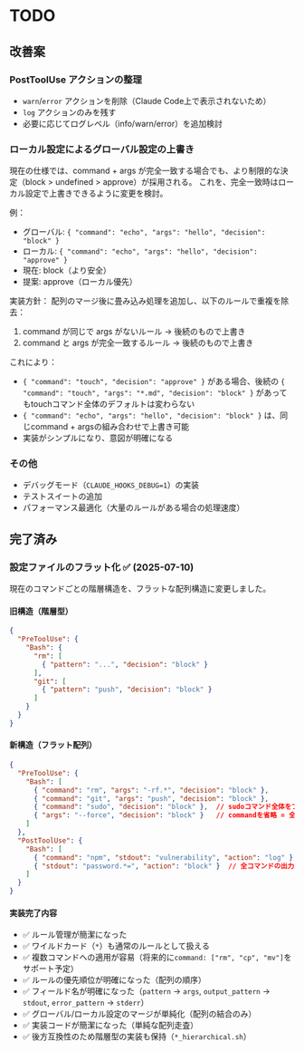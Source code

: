 # TODO

## 改善案

### PostToolUse アクションの整理

- `warn`/`error` アクションを削除（Claude Code上で表示されないため）
- `log` アクションのみを残す
- 必要に応じてログレベル（info/warn/error）を追加検討

### ローカル設定によるグローバル設定の上書き

現在の仕様では、command + args が完全一致する場合でも、より制限的な決定（block > undefined > approve）が採用される。
これを、完全一致時はローカル設定で上書きできるように変更を検討。

例：
- グローバル: `{ "command": "echo", "args": "hello", "decision": "block" }`  
- ローカル: `{ "command": "echo", "args": "hello", "decision": "approve" }`
- 現在: block（より安全）
- 提案: approve（ローカル優先）

実装方針：
配列のマージ後に畳み込み処理を追加し、以下のルールで重複を除去：
1. command が同じで args がないルール → 後続のもので上書き
2. command と args が完全一致するルール → 後続のもので上書き

これにより：
- `{ "command": "touch", "decision": "approve" }` がある場合、後続の `{ "command": "touch", "args": "*.md", "decision": "block" }` があってもtouchコマンド全体のデフォルトは変わらない
- `{ "command": "echo", "args": "hello", "decision": "block" }` は、同じcommand + argsの組み合わせで上書き可能
- 実装がシンプルになり、意図が明確になる

### その他

- デバッグモード（`CLAUDE_HOOKS_DEBUG=1`）の実装
- テストスイートの追加
- パフォーマンス最適化（大量のルールがある場合の処理速度）

## 完了済み

### 設定ファイルのフラット化 ✅ (2025-07-10)

現在のコマンドごとの階層構造を、フラットな配列構造に変更しました。

#### 旧構造（階層型）
```json
{
  "PreToolUse": {
    "Bash": {
      "rm": [
        { "pattern": "...", "decision": "block" }
      ],
      "git": [
        { "pattern": "push", "decision": "block" }
      ]
    }
  }
}
```

#### 新構造（フラット配列）
```json
{
  "PreToolUse": {
    "Bash": [
      { "command": "rm", "args": "-rf.*", "decision": "block" },
      { "command": "git", "args": "push", "decision": "block" },
      { "command": "sudo", "decision": "block" },  // sudoコマンド全体をブロック
      { "args": "--force", "decision": "block" }   // commandを省略 = 全コマンドの--forceオプションをブロック
    ]
  },
  "PostToolUse": {
    "Bash": [
      { "command": "npm", "stdout": "vulnerability", "action": "log" },
      { "stdout": "password.*=", "action": "block" }  // 全コマンドの出力を監視
    ]
  }
}
```

#### 実装完了内容

- ✅ ルール管理が簡潔になった
- ✅ ワイルドカード（`*`）も通常のルールとして扱える
- ✅ 複数コマンドへの適用が容易（将来的に`command: ["rm", "cp", "mv"]`をサポート予定）
- ✅ ルールの優先順位が明確になった（配列の順序）
- ✅ フィールド名が明確になった（`pattern` → `args`, `output_pattern` → `stdout`, `error_pattern` → `stderr`）
- ✅ グローバル/ローカル設定のマージが単純化（配列の結合のみ）
- ✅ 実装コードが簡潔になった（単純な配列走査）
- ✅ 後方互換性のため階層型の実装も保持（`*_hierarchical.sh`）